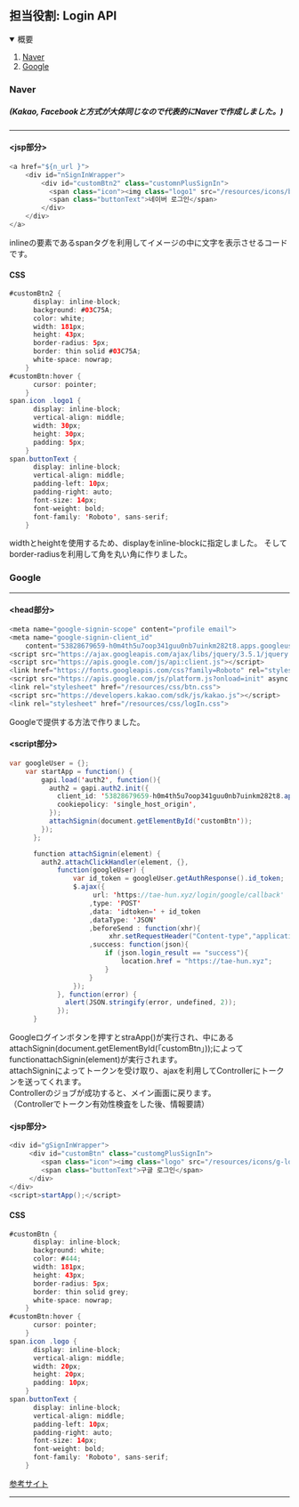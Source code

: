 ## 担当役割: Login API
<details open="open">
  <summary>概要</summary>
  <ol>
    <li><a href="#Naver">Naver</a></li>
    <li><a href="#Google">Google</a></li>
  </ol>
</details>

### Naver
##### (Kakao, Facebookと方式が大体同じなので代表的にNaverで作成しました。)
------------------------------------------------------------------

#### <jsp部分>

```java
<a href="${n_url }">
	<div id="nSignInWrapper">
	    <div id="customBtn2" class="customnPlusSignIn">
	      <span class="icon"><img class="logo1" src="/resources/icons/btnG_아이콘사각.png"></span>
	      <span class="buttonText">네이버 로그인</span>
	    </div>
	</div>
</a>
```
inlineの要素であるspanタグを利用してイメージの中に文字を表示させるコードです。
#### CSS
```java
#customBtn2 {
      display: inline-block;
      background: #03C75A;
      color: white;
      width: 181px;
      height: 43px;
      border-radius: 5px;
      border: thin solid #03C75A;
      white-space: nowrap;
    }
#customBtn:hover {
      cursor: pointer;
    }
span.icon .logo1 {
      display: inline-block;
      vertical-align: middle;
      width: 30px;
      height: 30px;
      padding: 5px;
    }
span.buttonText {
      display: inline-block;
      vertical-align: middle;
      padding-left: 10px;
      padding-right: auto;
      font-size: 14px;
      font-weight: bold;
      font-family: 'Roboto', sans-serif;
    }
```
widthとheightを使用するため、displayをinline-blockに指定しました。
そしてborder-radiusを利用して角を丸い角に作りました。
### Google
---------------------------------------------------------------------------
#### <head部分>
```java
<meta name="google-signin-scope" content="profile email">
<meta name="google-signin-client_id"
	content="53828679659-h0m4th5u7oop341guu0nb7uinkm282t8.apps.googleusercontent.com">
<script src="https://ajax.googleapis.com/ajax/libs/jquery/3.5.1/jquery.min.js"></script>
<script src="https://apis.google.com/js/api:client.js"></script>
<link href="https://fonts.googleapis.com/css?family=Roboto" rel="stylesheet" type="text/css">
<script src="https://apis.google.com/js/platform.js?onload=init" async defer></script>
<link rel="stylesheet" href="/resources/css/btn.css">
<script src="https://developers.kakao.com/sdk/js/kakao.js"></script>
<link rel="stylesheet" href="/resources/css/logIn.css">
```
Googleで提供する方法で作りました。
#### <script部分>
```java
var googleUser = {};
	var startApp = function() {
	    gapi.load('auth2', function(){
	      auth2 = gapi.auth2.init({
	        client_id: '53828679659-h0m4th5u7oop341guu0nb7uinkm282t8.apps.googleusercontent.com',
	        cookiepolicy: 'single_host_origin',
	      });
	      attachSignin(document.getElementById('customBtn'));
	    });
	  };

	  function attachSignin(element) {
	    auth2.attachClickHandler(element, {},
	        function(googleUser) {
	    		var id_token = googleUser.getAuthResponse().id_token;
	    		$.ajax({
	        		 url: 'https://tae-hun.xyz/login/google/callback'
	        		,type: 'POST'
	        		,data: 'idtoken=' + id_token
	        		,dataType: 'JSON'
	        		,beforeSend : function(xhr){
	        			 xhr.setRequestHeader("Content-type","application/x-www-form-urlencoded"); }
	        		,success: function(json){
	        			if (json.login_result == "success"){
	        				location.href = "https://tae-hun.xyz";
	        			}
	        		}
	        	});	
	        }, function(error) {
	          alert(JSON.stringify(error, undefined, 2));
	        });
	  }
 ```
Googleログインボタンを押すとstraApp()が実行され、中にあるattachSignin(document.getElementById(「customBtn」));によってfunctionattachSignin(element)が実行されます。    
attachSigninによってトークンを受け取り、ajaxを利用してControllerにトークンを送ってくれます。    
Controllerのジョブが成功すると、メイン画面に戻ります。    
（Controllerでトークン有効性検査をした後、情報要請）
 #### <jsp部分>
 ```java
 <div id="gSignInWrapper">
	  <div id="customBtn" class="customgPlusSignIn">
	     <span class="icon"><img class="logo" src="/resources/icons/g-logo.png"> </span>
	     <span class="buttonText">구글 로그인</span>
	  </div> 
</div>
<script>startApp();</script>
 ```
 
 #### CSS
```java
#customBtn {
      display: inline-block;
      background: white;
      color: #444;
      width: 181px;
      height: 43px;
      border-radius: 5px;
      border: thin solid grey;
      white-space: nowrap;
    }
#customBtn:hover {
      cursor: pointer;
    }
span.icon .logo {
      display: inline-block;
      vertical-align: middle;
      width: 20px;
      height: 20px;
      padding: 10px;
    }
span.buttonText {
      display: inline-block;
      vertical-align: middle;
      padding-left: 10px;
      padding-right: auto;
      font-size: 14px;
      font-weight: bold;
      font-family: 'Roboto', sans-serif;
    }
```
 
<a href="https://developers.google.com/identity/sign-in/web/build-button">参考サイト</a>

-------------------------------------------------------------
